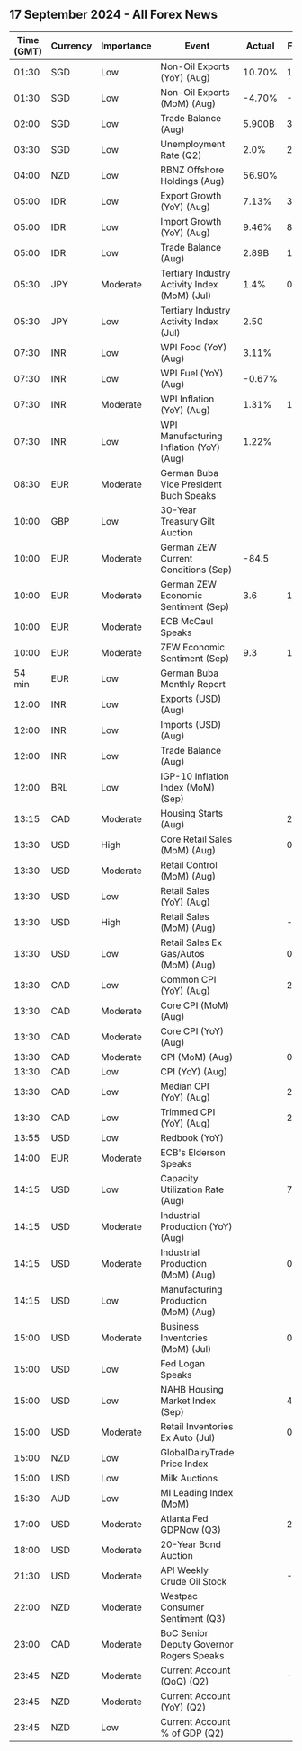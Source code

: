 ## 17 September 2024 - All Forex News

| Time (GMT) | Currency | Importance | Event | Actual | Forecast | Previous |
|------|----------|------------|-------|--------|----------|----------|
| 01:30 | SGD | Low | Non-Oil Exports (YoY) (Aug) | 10.70% | 15.00% | 15.70% |
| 01:30 | SGD | Low | Non-Oil Exports (MoM) (Aug) | -4.70% | -3.30% | 12.20% |
| 02:00 | SGD | Low | Trade Balance (Aug) | 5.900B | 3.830B | 6.544B |
| 03:30 | SGD | Low | Unemployment Rate (Q2) | 2.0% | 2.0% | 2.0% |
| 04:00 | NZD | Low | RBNZ Offshore Holdings (Aug) | 56.90% |  | 56.30% |
| 05:00 | IDR | Low | Export Growth (YoY) (Aug) | 7.13% | 3.83% | 6.60% |
| 05:00 | IDR | Low | Import Growth (YoY) (Aug) | 9.46% | 8.15% | 11.07% |
| 05:00 | IDR | Low | Trade Balance (Aug) | 2.89B | 1.96B | 0.50B |
| 05:30 | JPY | Moderate | Tertiary Industry Activity Index (MoM) (Jul) | 1.4% | 0.8% | -1.2% |
| 05:30 | JPY | Low | Tertiary Industry Activity Index (Jul) | 2.50 |  | 1.50 |
| 07:30 | INR | Low | WPI Food (YoY) (Aug) | 3.11% |  | 3.45% |
| 07:30 | INR | Low | WPI Fuel (YoY) (Aug) | -0.67% |  | 1.72% |
| 07:30 | INR | Moderate | WPI Inflation (YoY) (Aug) | 1.31% | 1.80% | 2.04% |
| 07:30 | INR | Low | WPI Manufacturing Inflation (YoY) (Aug) | 1.22% |  | 1.58% |
| 08:30 | EUR | Moderate | German Buba Vice President Buch Speaks |  |  |  |
| 10:00 | GBP | Low | 30-Year Treasury Gilt Auction |  |  | 4.636% |
| 10:00 | EUR | Moderate | German ZEW Current Conditions (Sep) | -84.5 |  | -77.3 |
| 10:00 | EUR | Moderate | German ZEW Economic Sentiment (Sep) | 3.6 | 17.1 | 19.2 |
| 10:00 | EUR | Moderate | ECB McCaul Speaks |  |  |  |
| 10:00 | EUR | Moderate | ZEW Economic Sentiment (Sep) | 9.3 | 16.3 | 17.9 |
| 54 min | EUR | Low | German Buba Monthly Report |  |  |  |
| 12:00 | INR | Low | Exports (USD) (Aug) |  |  | 33.98B |
| 12:00 | INR | Low | Imports (USD) (Aug) |  |  | 57.48B |
| 12:00 | INR | Low | Trade Balance (Aug) |  |  | -23.50B |
| 12:00 | BRL | Low | IGP-10 Inflation Index (MoM) (Sep) |  |  | 0.7% |
| 13:15 | CAD | Moderate | Housing Starts (Aug) |  | 252.0K | 279.5K |
| 13:30 | USD | High | Core Retail Sales (MoM) (Aug) |  | 0.2% | 0.4% |
| 13:30 | USD | Moderate | Retail Control (MoM) (Aug) |  |  | 0.3% |
| 13:30 | USD | Low | Retail Sales (YoY) (Aug) |  |  | 2.66% |
| 13:30 | USD | High | Retail Sales (MoM) (Aug) |  | -0.2% | 1.0% |
| 13:30 | USD | Low | Retail Sales Ex Gas/Autos (MoM) (Aug) |  | 0.3% | 0.4% |
| 13:30 | CAD | Low | Common CPI (YoY) (Aug) |  | 2.2% | 2.2% |
| 13:30 | CAD | Moderate | Core CPI (MoM) (Aug) |  |  | 0.3% |
| 13:30 | CAD | Moderate | Core CPI (YoY) (Aug) |  |  | 1.7% |
| 13:30 | CAD | Moderate | CPI (MoM) (Aug) |  | 0.0% | 0.4% |
| 13:30 | CAD | Low | CPI (YoY) (Aug) |  |  | 2.5% |
| 13:30 | CAD | Low | Median CPI (YoY) (Aug) |  | 2.2% | 2.4% |
| 13:30 | CAD | Low | Trimmed CPI (YoY) (Aug) |  | 2.5% | 2.7% |
| 13:55 | USD | Low | Redbook (YoY) |  |  | 6.5% |
| 14:00 | EUR | Moderate | ECB's Elderson Speaks |  |  |  |
| 14:15 | USD | Low | Capacity Utilization Rate (Aug) |  | 77.9% | 77.8% |
| 14:15 | USD | Moderate | Industrial Production (YoY) (Aug) |  |  | -0.18% |
| 14:15 | USD | Moderate | Industrial Production (MoM) (Aug) |  | 0.2% | -0.6% |
| 14:15 | USD | Low | Manufacturing Production (MoM) (Aug) |  |  | -0.3% |
| 15:00 | USD | Moderate | Business Inventories (MoM) (Jul) |  | 0.3% | 0.3% |
| 15:00 | USD | Low | Fed Logan Speaks |  |  |  |
| 15:00 | USD | Low | NAHB Housing Market Index (Sep) |  | 41 | 39 |
| 15:00 | USD | Moderate | Retail Inventories Ex Auto (Jul) |  | 0.5% | 0.2% |
| 15:00 | NZD | Low | GlobalDairyTrade Price Index |  |  | -0.4% |
| 15:00 | USD | Low | Milk Auctions |  |  | 3,833.0 |
| 15:30 | AUD | Low | MI Leading Index (MoM) |  |  | 0.0% |
| 17:00 | USD | Moderate | Atlanta Fed GDPNow (Q3) |  | 2.5% | 2.5% |
| 18:00 | USD | Moderate | 20-Year Bond Auction |  |  | 4.160% |
| 21:30 | USD | Moderate | API Weekly Crude Oil Stock |  | -0.100M | -2.790M |
| 22:00 | NZD | Moderate | Westpac Consumer Sentiment (Q3) |  |  | 82.2 |
| 23:00 | CAD | Moderate | BoC Senior Deputy Governor Rogers Speaks |  |  |  |
| 23:45 | NZD | Moderate | Current Account (QoQ) (Q2) |  | -3.95B | -4.36B |
| 23:45 | NZD | Moderate | Current Account (YoY) (Q2) |  |  | -27.64B |
| 23:45 | NZD | Low | Current Account % of GDP (Q2) |  |  | -6.80% |
